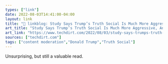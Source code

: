```yaml
---
types: ["link"]
date: 2022-08-03T14:41:00-04:00
layout: link
title: "🔗 linkblog: Study Says Trump’s Truth Social Is Much More Aggressive, And Much More Arbitrary, In Moderating Content | Techdirt'"
art_title: "Study Says Trump’s Truth Social Is Much More Aggressive, And Much More Arbitrary, In Moderating Content | Techdirt"
art_link: "https://www.techdirt.com/2022/08/03/study-says-trumps-truth-social-is-much-more-aggressive-and-much-more-arbitrary-in-moderating-content/"
sources: ["techdirt.com"]
tags: ["content moderation","Donald Trump","Truth Social"]
---
```

Unsurprising, but still a valuable read.
 
